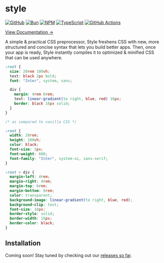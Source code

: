 # style

[![GitHub](https://img.shields.io/badge/github-%23121011.svg?style=for-the-badge&logo=github&logoColor=white)](https://github.com/aarvinr/style)
[![Bun](https://img.shields.io/badge/Bun-%23000000.svg?style=for-the-badge&logo=bun&logoColor=white)](https://bun.sh/)
[![NPM](https://img.shields.io/badge/NPM-%23CB3837.svg?style=for-the-badge&logo=npm&logoColor=white)](https://www.npmjs.com/org/stylecss)
[![TypeScript](https://img.shields.io/badge/typescript-%23007ACC.svg?style=for-the-badge&logo=typescript&logoColor=white)](https://www.typescriptlang.org/)
[![GitHub Actions](https://img.shields.io/badge/github%20actions-%232671E5.svg?style=for-the-badge&logo=githubactions&logoColor=white)](https://github.com/aarvinr/style/actions)

[View Documentation &rarr;](https://stylecss.js.org/)

A simple &amp; practical CSS preprocessor, Style freshens CSS with new, more structured and concise syntax that lets you build better apps. Then, once your app is ready, Style instantly compiles it to optimized & minified CSS that can be used anywhere.

```css
:root {
  size: 20rem 100vh;
  text: black 2px bold;
  font: "Inter", system, sans;

  div {
    margin: 4rem 6rem;
    text: linear-gradient(to right, blue, red) 16px;
    border: black 16px solid;
  }
}

/* as compared to vanilla CSS */

:root {
  width: 20rem;
  height: 100vh;
  color: black;
  font-size: 2px;
  font-weight: 600;
  font-family: "Inter", system-ui, sans-serif;
}

:root > div {
  margin-left: 4rem;
  margin-right: 4rem;
  margin-top: 6rem;
  margin-bottom: 6rem;
  color: transparent;
  background-image: linear-gradient(to right, blue, red);
  background-clip: text;
  font-size: 16px;
  border-style: solid;
  border-width: 16px;
  border-color: black;
}
```

## Installation

Coming soon! Stay tuned by checking out our [releases so far](https://github.com/aarvinr/style/releases).
